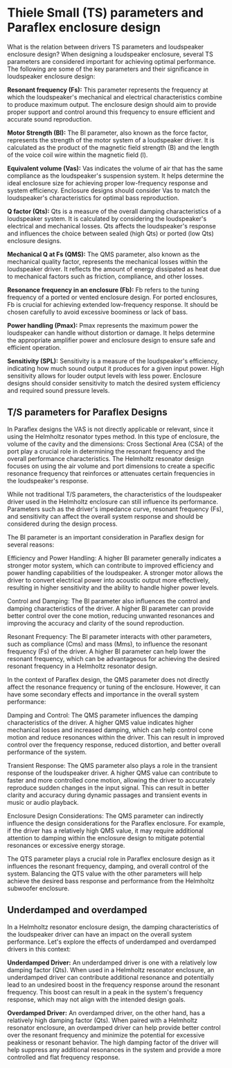 # Thiele Small (TS) parameters and Paraflex enclosure design
What is the relation between drivers TS parameters and loudspeaker enclosure design?
When designing a loudspeaker enclosure, several TS parameters are considered important for achieving optimal performance. The following are some of the key parameters and their significance in loudspeaker enclosure design:

**Resonant frequency (Fs):** This parameter represents the frequency at which the loudspeaker's mechanical and electrical characteristics combine to produce maximum output. The enclosure design should aim to provide proper support and control around this frequency to ensure efficient and accurate sound reproduction.

**Motor Strength (Bl):** The Bl parameter, also known as the force factor, represents the strength of the motor system of a loudspeaker driver. It is calculated as the product of the magnetic field strength (B) and the length of the voice coil wire within the magnetic field (l). 

**Equivalent volume (Vas):** Vas indicates the volume of air that has the same compliance as the loudspeaker's suspension system. It helps determine the ideal enclosure size for achieving proper low-frequency response and system efficiency. Enclosure designs should consider Vas to match the loudspeaker's characteristics for optimal bass reproduction.

**Q factor (Qts):** Qts is a measure of the overall damping characteristics of a loudspeaker system. It is calculated by considering the loudspeaker's electrical and mechanical losses. Qts affects the loudspeaker's response and influences the choice between sealed (high Qts) or ported (low Qts) enclosure designs.

**Mechanical Q at Fs (QMS):** The QMS parameter, also known as the mechanical quality factor, represents the mechanical losses within the loudspeaker driver. It reflects the amount of energy dissipated as heat due to mechanical factors such as friction, compliance, and other losses.

**Resonance frequency in an enclosure (Fb):** Fb refers to the tuning frequency of a ported or vented enclosure design. For ported enclosures, Fb is crucial for achieving extended low-frequency response. It should be chosen carefully to avoid excessive boominess or lack of bass.

**Power handling (Pmax):** Pmax represents the maximum power the loudspeaker can handle without distortion or damage. It helps determine the appropriate amplifier power and enclosure design to ensure safe and efficient operation.

**Sensitivity (SPL):** Sensitivity is a measure of the loudspeaker's efficiency, indicating how much sound output it produces for a given input power. High sensitivity allows for louder output levels with less power. Enclosure designs should consider sensitivity to match the desired system efficiency and required sound pressure levels.

## T/S parameters for Paraflex Designs
In Paraflex designs the VAS is not directly applicable or relevant, since it using the Helmholtz resonator types method. In this type of enclosure, the volume of the cavity and the dimensions: Cross Sectional Area (CSA) of the port play a crucial role in determining the resonant frequency and the overall performance characteristics. The Helmholtz resonator design focuses on using the air volume and port dimensions to create a specific resonance frequency that reinforces or attenuates certain frequencies in the loudspeaker's response.

While not traditional T/S parameters, the characteristics of the loudspeaker driver used in the Helmholtz enclosure can still influence its performance. Parameters such as the driver's impedance curve, resonant frequency (Fs), and sensitivity can affect the overall system response and should be considered during the design process.

The Bl parameter is an important consideration in Paraflex design for several reasons:

Efficiency and Power Handling: A higher Bl parameter generally indicates a stronger motor system, which can contribute to improved efficiency and power handling capabilities of the loudspeaker. A stronger motor allows the driver to convert electrical power into acoustic output more effectively, resulting in higher sensitivity and the ability to handle higher power levels.

Control and Damping: The Bl parameter also influences the control and damping characteristics of the driver. A higher Bl parameter can provide better control over the cone motion, reducing unwanted resonances and improving the accuracy and clarity of the sound reproduction.

Resonant Frequency: The Bl parameter interacts with other parameters, such as compliance (Cms) and mass (Mms), to influence the resonant frequency (Fs) of the driver. A higher Bl parameter can help lower the resonant frequency, which can be advantageous for achieving the desired resonant frequency in a Helmholtz resonator design.

In the context of Paraflex design, the QMS parameter does not directly affect the resonance frequency or tuning of the enclosure. However, it can have some secondary effects and importance in the overall system performance:

Damping and Control: The QMS parameter influences the damping characteristics of the driver. A higher QMS value indicates higher mechanical losses and increased damping, which can help control cone motion and reduce resonances within the driver. This can result in improved control over the frequency response, reduced distortion, and better overall performance of the system.

Transient Response: The QMS parameter also plays a role in the transient response of the loudspeaker driver. A higher QMS value can contribute to faster and more controlled cone motion, allowing the driver to accurately reproduce sudden changes in the input signal. This can result in better clarity and accuracy during dynamic passages and transient events in music or audio playback.

Enclosure Design Considerations: The QMS parameter can indirectly influence the design considerations for the Paraflex enclosure. For example, if the driver has a relatively high QMS value, it may require additional attention to damping within the enclosure design to mitigate potential resonances or excessive energy storage.

The QTS parameter plays a crucial role in Paraflex enclosure design as it influences the resonant frequency, damping, and overall control of the system. Balancing the QTS value with the other parameters will help achieve the desired bass response and performance from the Helmholtz subwoofer enclosure.

## Underdamped and overdamped
In a Helmholtz resonator enclosure design, the damping characteristics of the loudspeaker driver can have an impact on the overall system performance. Let's explore the effects of underdamped and overdamped drivers in this context:

**Underdamped Driver:** An underdamped driver is one with a relatively low damping factor (Qts). When used in a Helmholtz resonator enclosure, an underdamped driver can contribute additional resonance and potentially lead to an undesired boost in the frequency response around the resonant frequency. This boost can result in a peak in the system's frequency response, which may not align with the intended design goals.

**Overdamped Driver:** An overdamped driver, on the other hand, has a relatively high damping factor (Qts). When paired with a Helmholtz resonator enclosure, an overdamped driver can help provide better control over the resonant frequency and minimize the potential for excessive peakiness or resonant behavior. The high damping factor of the driver will help suppress any additional resonances in the system and provide a more controlled and flat frequency response.


